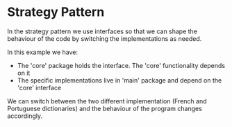 # Strategy Pattern

In the strategy pattern we use interfaces so that we can shape the behaviour of the code by switching the implementations as needed.

In this example we have:

* The 'core' package holds the interface. The 'core' functionality depends on it
* The specific implementations live in 'main' package and depend on the 'core' interface

We can switch between the two different implementation (French and Portuguese dictionaries) and the behaviour of the program changes accordingly.
